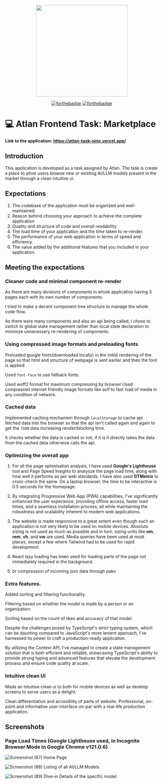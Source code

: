 <div align="center">
  
<img src = "https://socialify.git.ci/harshblip/atlan-task/image?font=Raleway&language=1&name=1&owner=1&pattern=Plus&stargazers=1&theme=Dark" height="300" />
</div>

<div align="center">
 
  [![forthebadge](https://forthebadge.com/images/badges/made-with-typescript.svg)](https://github.com/kothariji/SyntaxMeets) [![forthebadge](https://forthebadge.com/images/badges/built-with-love.svg)](https://github.com/kothariji/SyntaxMeets)

</div>

# 💻 Atlan Frontend Task: Marketplace
<strong> Link to the application: https://atlan-task-nine.vercel.app/ </strong>
<br>


## Introduction 
This application is developed as a task assigned by Atlan. The task is create a place to allow users browse new or existing AI/LLM models present in the market through a clean intuitive ui.

## Expectations
1. The codebase of the application must be organized and well-maintained.
2. Reason behind choosing your approach to achieve the complete application
3. Quality and structure of code and overall readability
4. The load time of your application and the time taken to re-render.
5. The performance of your web application in terms of speed and efficiency.
6. The value added by the additional features that you included in your application.

## Meeting the expectations

### Cleaner code and minimal component re-render
As there are many divisions of components in whole application having 3 pages each with its own number of components. 

I tried to make a decent component tree structure to manage the whole code flow. 

As there were many components and also an api being called, i chose to switch to global state management rather than local state declaration to minimize unnecessary re-rendering of components.

### Using compressed image formats and preloading fonts
Preloaded google fonts(downloaded locally) in the initial rendering of the page so that html and structure of webpage is sent earlier and then the font is applied. 

Used ```font-face``` to use fallback fonts. 

Used woff2 format for maximum compressing by browser Used compressed internet friendly image formats like avif to fast load of media in any condition of network.

### Cached data
Implemented caching mechanism through ```localStorage``` to cache api fetched data into the browser so that the api isn't called again and again to get the ```JSON``` data increasing render/blocking time. 

It checks whether the data is cached or not, if it is it directly takes the data from the cached data otherwise calls the api.

### Optimizing the overall app
1. For all the page optimisation analysis, I have used **Google's Lighthouse** tool and Page Speed Insights to analysze the page load time, along with how well it performs as per web standards. I have also used **GTMetrix** to cross-check the same. On a laptop browser, the time to be interactive is 0.5 seconds for the Homepage.

2. By integrating Progressive Web App (PWA) capabilities, I've significantly enhanced the user experience, providing offline access, faster load times, and a seamless installation process, all while maintaining the robustness and scalability inherent to modern web applications.

3. The website is made responsive to a great extent even though such an application is not very likely to be used on mobile devices. Absolute sizing is not used as much as possible and in turn, sizing units like **em**, **rem**, **vh**, and **vw** are used. Media queries have been used at most places, except a few where Tailwind had to be used for rapid development.

4. React lazy loading has been used for loading parts of the page not immediately required in the background.

5. br compression of incoming json data through pako

### Extra features.
Added sorting and filtering functionality.

Filtering based on whether the model is made by a person or an organization.

Sorting based on the count of likes and accuracy of that model.

Despite the challenges posed by TypeScript's strict typing system, which can be daunting compared to JavaScript's more lenient approach, I've harnessed its power to craft a production-ready application. 

By utilizing the Context API, I've managed to create a state management solution that is both efficient and reliable, showcasing TypeScript's ability to provide strong typing and advanced features that elevate the development process and ensure code quality at scale.

### Intuitive clean UI
Made an intuitive clean ui to both for mobile devices as well as desktop screens to serve users as a delight.

Clean differentiation and accesiblity of parts of website. Professional, on-point and informative user-interface on-par with a real-life production application.

## Screenshots
### Page Load Times (Google Lighthouse used, in Incognito Browser Mode in Google Chrome v121.0.6)
![Screenshot (87)](https://github.com/harshblip/atlan-task/assets/70385803/a801d392-09fa-4bc2-b7e7-73ba5d2acc7e)
Home Page

![Screenshot (88)](https://github.com/harshblip/atlan-task/assets/70385803/4985c85f-69d4-4bba-8961-ff8356cf60ff)
Listing of all AI/LLM Models

![Screenshot (89)](https://github.com/harshblip/atlan-task/assets/70385803/556d1e09-755b-455c-9c74-dab7fa50cf71)
Dive-in Details of the specific model






